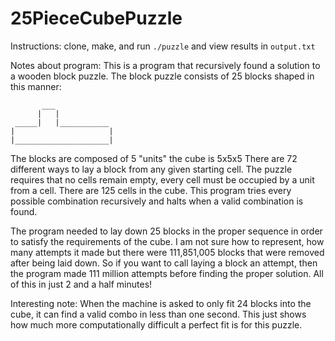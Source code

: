 # 25PieceCubePuzzle
Instructions:
clone, make, and run `./puzzle` and view results in `output.txt`

Notes about program:
This is a program that recursively found a solution to a wooden block puzzle.
The block puzzle consists of 25 blocks shaped in this manner:
```
       ___
      |   |
 _____|   |___________
|                     |
|_____________________|

```
The blocks are composed of 5 "units" the cube is 5x5x5
There are 72 different ways to lay a block from any given starting cell.
The puzzle requires that no cells remain empty, every cell must be occupied by a unit from a cell.
There are 125 cells in the cube. This program tries every possible combination recursively and halts when a valid
combination is found.

The program needed to lay down 25 blocks in the proper sequence in order to satisfy the requirements of the cube. I am not sure
how to represent, how many attempts it made but there were 111,851,005 blocks that were removed after being laid down. So if
you want to call laying a block an attempt, then the program made 111 million attempts before finding the proper solution. All
of this in just 2 and a half minutes!

Interesting note: When the machine is asked to only fit 24 blocks into the cube, it can find a valid combo in less than one
second. This just shows how much more computationally difficult a perfect fit is for this puzzle.
